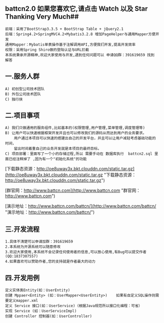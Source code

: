 ## battcn2.0 如果您喜欢它,请点击 Watch  以及 Star Thanking Very Much##

	前端：采用了BootStrap3.3.5 + BootStrap Table + jQuery2.1
	后端：Spring4.2+SpringMVC4.2+Mybatis3.2.8 增加PageHelper与通用Mapper方便开发
	通用Mapper：Mybatis单表操作基于注解调用API,方便我们开发,提高开发效率
	权限：采用Spring Shiro做的登陆认证与URL拦截
	本系统秉承开源精神,欢迎大家使用与开发,遇到任何问题可以 申请QQ群：391619659 找到 解答
    
一.服务人群
------

	A) 初创型公司技术团队
	B) 外包公司技术团队
	C) 独行侠

二.项目事项
------
	A) 我们只做通用的服务组件,比如基本的(权限管理,用户管理,菜单管理,调度管理等)	
	B) 让用户可以快速根据框架开发并且也可以修改我们的源码从而达到用户的业务要求。
		用户通过本项目可以快速的搭建出自己的开发平台，并且可以让用户减轻考虑基础功能的时间，
		留出时间着重自己的业务开发就是本项目的最终目标。
	C) 项目部署：里面写了一个小的存储过程,所以 需要手动在 数据库执行  battcn2.sql 里面已经注释掉了 ,因为有一个"初始化系统"的功能

[下载静态资源：http://oe8uway3x.bkt.clouddn.com/static.tar.gz](http://oe8uway3x.bkt.clouddn.com/static.tar.gz "下载静态资源：http://oe8uway3x.bkt.clouddn.com/static.tar.gz")

[群官网：http://www.battcn.com](http://www.battcn.com "群官网：http://www.battcn.com")

[演示地址：http://www.battcn.com/battcn/](http://www.battcn.com/battcn/ "演示地址：http://www.battcn.com/battcn/")

三.开发流程
------

	1.具体不清楚可以申请加群：391619659
	2.本系统为开源系统可以随意修改
	3.欢迎大家使用,本系统不会记录任何使用者的信息,可以放心使用,有Bug可以提交作者(QQ:1837307557)
	4.如果喜欢可以赞助作者,您的支持就是作者最大的动力

四.开发用例
------

	定义实体类Entity(如：UserEntity)
	创建 Mppaer<Entity> (如：UserMapper<UserEntity>)	如果有自定义SQL操作则需要定义mapper.xml
	定义 Service 接口(如：UserService)（根据Java规范所以接口化编程：可省）
	实现 Service (如：UserServiceImpl)
	创建 Controller 控制器(如：UserController)

				
				